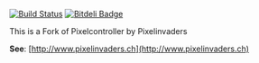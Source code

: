 [![Build Status](https://secure.travis-ci.org/neophob/PixelController.png)](http://travis-ci.org/neophob/PixelController) [![Bitdeli Badge](https://d2weczhvl823v0.cloudfront.net/neophob/PixelController/trend.png)](https://bitdeli.com/free "Bitdeli Badge")

This is a Fork of Pixelcontroller by Pixelinvaders

**See**: [http://www.pixelinvaders.ch](http://www.pixelinvaders.ch)

